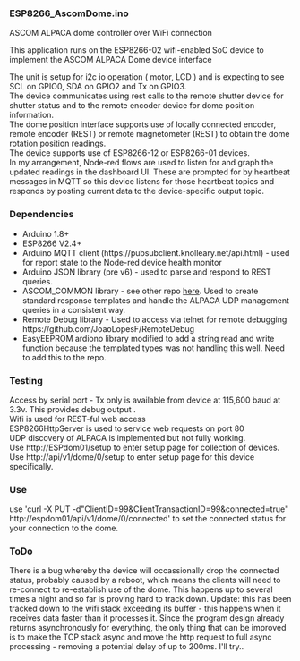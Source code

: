<h3>ESP8266_AscomDome.ino</h3>
<p> ASCOM ALPACA dome controller over WiFi connection </p
<p>This application runs on the ESP8266-02 wifi-enabled SoC device to implement the ASCOM ALPACA Dome device interface</p>

<p>The unit is setup for i2c io operation ( motor, LCD ) and is expecting to see SCL on GPIO0, SDA on GPIO2 and Tx on GPIO3. <br/>
The device communicates using rest calls to the remote shutter device for shutter status and to the remote encoder device for dome position information. <br/>
The dome position interface supports use of locally connected encoder, remote encoder (REST) or remote  magnetometer (REST) to obtain the dome rotation position readings. <br/>
The device supports use  of ESP8266-12 or ESP8266-01 devices. <br/>
In my arrangement, Node-red flows are used to listen for and graph the updated readings in the dashboard UI. These are prompted for by heartbeat messages in MQTT so this device listens for those heartbeat topics and responds by posting current data to the device-specific output topic.</p>
  
<h3>Dependencies</h3>
<ul>
  <li>Arduino 1.8+ </li>
  <li>ESP8266 V2.4+ </li>
<li>Arduino MQTT client (https://pubsubclient.knolleary.net/api.html) - used for report state to the Node-red device health monitor</li>
<li>Arduino JSON library (pre v6)  - used to parse and respond to REST queries. </li>
<li>ASCOM_COMMON library - see other repo <a href="http://www.github.com/skybadger/ASCOM_COMMON">here</a>. Used to create standard response templates and handle the ALPACA UDP management queries in a consistent way. </li>
<li>Remote Debug library  - Used to access via telnet for remote debugging https://github.com/JoaoLopesF/RemoteDebug</li>
<li>EasyEEPROM ardiono library modified to add a string read and write function because the templated types was not handling this well. Need to add this to the repo. </li> 
</ul>

<h3>Testing</h3>
<p>Access by serial port  - Tx only is available from device at 115,600 baud at 3.3v. This provides debug output .<br/>
Wifi is used for REST-ful web access <br/>
ESP8266HttpServer is used to service web requests on port 80 <br/>
UDP discovery of ALPACA is implemented but not fully working. <br/>
Use http://ESPdom01/setup to enter setup page for collection of devices. <br/>
Use http://api/v1/dome/0/setup to enter setup page for this device specifically. <br/>
</p>

<h3>Use</h3>
<p>use 'curl -X PUT -d"ClientID=99&ClientTransactionID=99&connected=true" http://espdom01/api/v1/dome/0/connected' to set the connected status for your connection to the dome. <br/>
</P>

<h3>ToDo </h3>
<p>There is a bug whereby the device will occassionally drop the connected status, probably caused by a reboot, which means the clients will need to re-connect to re-establish use of the dome. This happens up to several times a night and so far is proving hard to track down. 
Update: this has been tracked down to the wifi stack exceeding its buffer - this happens when it receives data faster than it processes it. Since the program design already returns asynchronously for everything, the only thing that can be improved is to make the TCP stack async and move the http request to full async processing - removing a potential delay of up to 200ms. I'll try.. 

</p>
